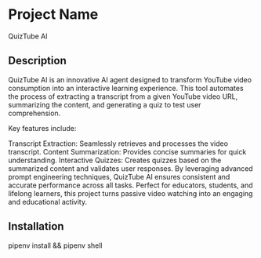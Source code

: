 # Project Name
QuizTube AI

## Description

QuizTube AI is an innovative AI agent designed to transform YouTube video consumption into an interactive learning experience. This tool automates the process of extracting a transcript from a given YouTube video URL, summarizing the content, and generating a quiz to test user comprehension.

Key features include:

Transcript Extraction: Seamlessly retrieves and processes the video transcript.
Content Summarization: Provides concise summaries for quick understanding.
Interactive Quizzes: Creates quizzes based on the summarized content and validates user responses.
By leveraging advanced prompt engineering techniques, QuizTube AI ensures consistent and accurate performance across all tasks. Perfect for educators, students, and lifelong learners, this project turns passive video watching into an engaging and educational activity.


## Installation

pipenv install && pipenv shell


